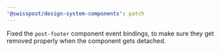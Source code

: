 ```yaml
---
'@swisspost/design-system-components': patch
---
```


Fixed the `post-footer` component event bindings, to make sure they get removed properly when the component gets detached.
